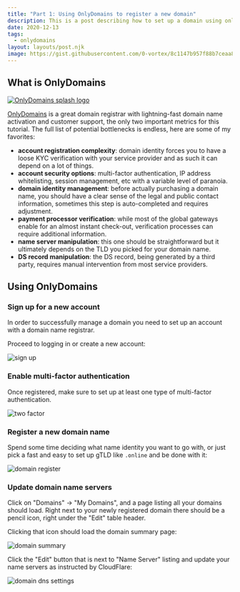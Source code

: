 ```yaml
---
title: "Part 1: Using OnlyDomains to register a new domain"
description: This is a post describing how to set up a domain using onlydomains.com.
date: 2020-12-13
tags:
  - onlydomains
layout: layouts/post.njk
image: https://gist.githubusercontent.com/0-vortex/8c1147b957f88b7ceaa85d3b22843803/raw/b04507cbedd3e21055df25c28b281e94bb119117/splash-onlydomains.jpg
---
```


## What is OnlyDomains

[![OnlyDomains splash logo](https://gist.githubusercontent.com/0-vortex/8c1147b957f88b7ceaa85d3b22843803/raw/b04507cbedd3e21055df25c28b281e94bb119117/splash-onlydomains.jpg)](https://www.onlydomains.com)

[OnlyDomains](https://onlydomains.com) is a great domain registrar with lightning-fast domain name activation and customer support, the only two important metrics for this tutorial. The full list of potential bottlenecks is endless, here are some of my favorites:

- **account registration complexity**: domain identity forces you to have a loose KYC verification with your service provider and as such it can depend on a lot of things.
- **account security options**: multi-factor authentication, IP address whitelisting, session management, etc with a variable level of paranoia.
- **domain identity management**: before actually purchasing a domain name, you should have a clear sense of the legal and public contact information, sometimes this step is auto-completed and requires adjustment.
- **payment processor verification**: while most of the global gateways enable for an almost instant check-out, verification processes can require additional information.
- **name server manipulation**: this one should be straightforward but it ultimately depends on the TLD you picked for your domain name.
- **DS record manipulation**: the DS record, being generated by a third party, requires manual intervention from most service providers.

## Using OnlyDomains

### Sign up for a new account

In order to successfully manage a domain you need to set up an account with a domain name registrar.

Proceed to logging in or create a new account:

![sign up](https://gist.githubusercontent.com/0-vortex/8c1147b957f88b7ceaa85d3b22843803/raw/e9b2f4bba1d9023c87881108bed95f8b1490683a/onlydomains-sign-up.png)

### Enable multi-factor authentication

Once registered, make sure to set up at least one type of multi-factor authentication.

![two factor](https://gist.githubusercontent.com/0-vortex/8c1147b957f88b7ceaa85d3b22843803/raw/e9b2f4bba1d9023c87881108bed95f8b1490683a/onlydomains-two-factor.png)

### Register a new domain name

Spend some time deciding what name identity you want to go with, or just pick a fast and easy to set up gTLD like `.online` and be done with it:

![domain register](https://gist.githubusercontent.com/0-vortex/8c1147b957f88b7ceaa85d3b22843803/raw/e9b2f4bba1d9023c87881108bed95f8b1490683a/onlydomains-domain-register.png)

### Update domain name servers

Click on "Domains" -> "My Domains", and a page listing all your domains should load. Right next to your newly registered domain there should be a pencil icon, right under the "Edit" table header.

Clicking that icon should load the domain summary page:

![domain summary](https://gist.githubusercontent.com/0-vortex/8c1147b957f88b7ceaa85d3b22843803/raw/58503764c213405e646bcb0815577b5f383eadad/onlydomains-domain-summary.png)

Click the "Edit" button that is next to "Name Server" listing and update your name servers as instructed by CloudFlare:

![domain dns settings](https://gist.githubusercontent.com/0-vortex/8c1147b957f88b7ceaa85d3b22843803/raw/58503764c213405e646bcb0815577b5f383eadad/onlydomains-domain-dns-settings.png)
